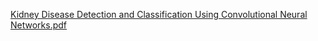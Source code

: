 [Kidney Disease Detection and Classification Using Convolutional Neural Networks.pdf](https://github.com/user-attachments/files/19213429/Kidney.Disease.Detection.and.Classification.Using.Convolutional.Neural.Networks.pdf)
